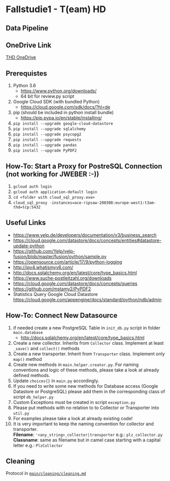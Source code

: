 # Fallstudie1 - T(eam) HD

## Data Pipeline

## OneDrive Link
[THD OneDrive](https://srhk-my.sharepoint.com/:f:/g/personal/11010021_stud_hochschule-heidelberg_de/EsJ-yxpcI2BGk5ccB-yAlkMBkr0FEeI69z9Gz9BdiL1NCg?e=Udhkxj)

## Prerequistes
 1. Python 3.6
    - https://www.python.org/downloads/
    - 64 bit for review.py script
 2. Google Cloud SDK (with bundled Python)
    - https://cloud.google.com/sdk/docs/?hl=de
 3. pip (should be included in python install bundle)
    - https://pip.pypa.io/en/stable/installing/
 4. ``` pip install --upgrade google-cloud-datastore ```
 5. ``` pip install --upgrade sqlalchemy ```
 6. ``` pip install --upgrade psycopg2 ```
 7. ``` pip install --upgrade requests ```
 8. ``` pip install --upgrade pandas ```
 9. ``` pip install --upgrade PyPDF2 ```

## How-To: Start a Proxy for PostreSQL Connection (not working for JWEBER :-))
1. ``` gcloud auth login ```
2. ``` gcloud auth application-default login ```
3. ``` cd <folder with cloud_sql_proxy.exe> ```
3. ``` cloud_sql_proxy -instances=ace-ripsaw-200308:europe-west1:t3am-thd=tcp:5432 ```

## Useful Links
- https://www.yelp.de/developers/documentation/v3/business_search
- https://cloud.google.com/datastore/docs/concepts/entities#datastore-update-python
- https://github.com/Yelp/yelp-fusion/blob/master/fusion/python/sample.py
- https://opensource.com/article/17/9/python-logging
- http://ipv4.whatismyv6.com/
- http://docs.sqlalchemy.org/en/latest/core/type_basics.html
- https://www.suche-postleitzahl.org/downloads
- https://cloud.google.com/datastore/docs/concepts/queries
- https://github.com/mstamy2/PyPDF2
- Statistics Query Google Cloud Datastore
    https://cloud.google.com/appengine/docs/standard/python/ndb/admin

## How-To: Connect New Datasource

1. if needed create a new PostgreSQL Table in ```init_db.py``` script in folder ``` main.database```
    -  http://docs.sqlalchemy.org/en/latest/core/type_basics.html
2. Create a new collector. Inherits from ```Collector``` class. Implement at least ```_save()``` and ```collect()``` methods
3. Create a new transporter. Inherit from ```Transporter``` class. Implement only ```map()``` method
4. Create new methods in ```main.helper.creator.py```. For naming conventions and logic of these methods,  please take a look at already defined methods.
5. Update ```choices{}``` in ```main.py``` accordingly.
5. If you need to write some new methods for Database access (Google Datastore or PostgreSQL) please add them in the corresponding class of script ```db_helper.py```
6. Custom Exceptions must be created in script ```exception.py```
7. Please put methods with no relation to to Collector or Transporter into ```util.py```
8. For examples please take a look at already existing code!
9. It is very important to keep the naming convention for collector and transporter. <br>
<b>Filename</b>: ```'<any_string>_collector|transporter``` e.g.: ```plz_collector.py``` <br>
<b>Classname</b>: same as filename but in camel case starting with a capital letter  e.g.: ```PlzCollector```

## Cleaning

Protocol in [```main/cleaning/cleaning.md```](main/cleaning/cleaning.md)